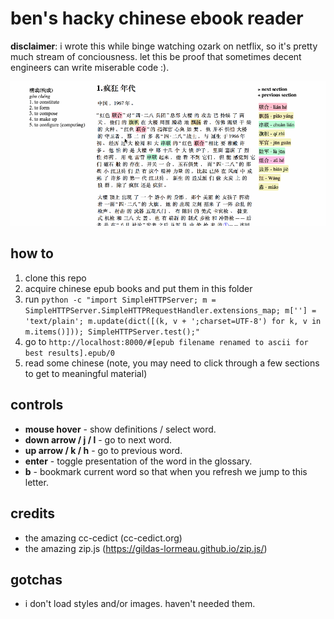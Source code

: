 # ben's hacky chinese ebook reader

**disclaimer**: i wrote this while binge watching ozark on netflix, so it's pretty much stream of conciousness. let this be proof that sometimes decent engineers can write miserable code :).

![alt text](zhread.gif "Demo")

## how to

1. clone this repo
2. acquire chinese epub books and put them in this folder
3. run `python -c "import SimpleHTTPServer; m = SimpleHTTPServer.SimpleHTTPRequestHandler.extensions_map; m[''] = 'text/plain'; m.update(dict([(k, v + ';charset=UTF-8') for k, v in m.items()])); SimpleHTTPServer.test();"`
4. go to `http://localhost:8000/#[epub filename renamed to ascii for best results].epub/0`
5. read some chinese (note, you may need to click through a few sections to get to meaningful material)

## controls
- **mouse hover** - show definitions / select word.
- **down arrow / j / l** - go to next word.
- **up arrow / k / h** - go to previous word.
- **enter** - toggle presentation of the word in the glossary.
- **b** - bookmark current word so that when you refresh we jump to this letter.

## credits

- the amazing cc-cedict (cc-cedict.org)
- the amazing zip.js (https://gildas-lormeau.github.io/zip.js/)
 
## gotchas

- i don't load styles and/or images. haven't needed them.
